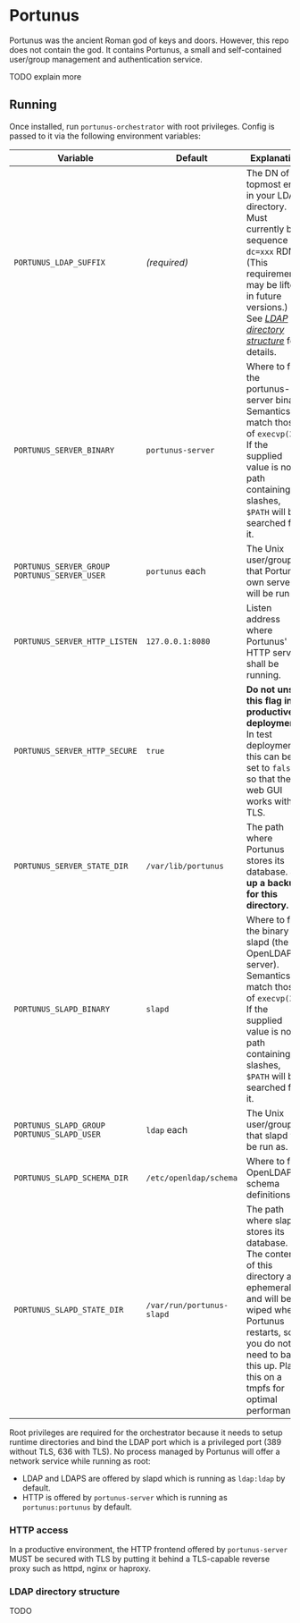 # Portunus

Portunus was the ancient Roman god of keys and doors. However, this repo does not
contain the god. It contains Portunus, a small and self-contained user/group
management and authentication service.

TODO explain more

## Running

Once installed, run `portunus-orchestrator` with root privileges. Config is passed to it via the
following environment variables:

| Variable | Default | Explanation |
| -------- | ------- | ----------- |
| `PORTUNUS_LDAP_SUFFIX` | *(required)* | The DN of the topmost entry in your LDAP directory. Must currently be a sequence of `dc=xxx` RDNs. (This requirement may be lifted in future versions.) See [*LDAP directory structure*](#ldap-directory-structure) for details. |
| `PORTUNUS_SERVER_BINARY` | `portunus-server` | Where to find the portunus-server binary. Semantics match those of `execvp(3)`: If the supplied value is not a path containing slashes, `$PATH` will be searched for it. |
| `PORTUNUS_SERVER_GROUP`<br>`PORTUNUS_SERVER_USER` | `portunus` each | The Unix user/group that Portunus' own server will be run as. |
| `PORTUNUS_SERVER_HTTP_LISTEN` | `127.0.0.1:8080` | Listen address where Portunus' HTTP server shall be running. |
| `PORTUNUS_SERVER_HTTP_SECURE` | `true` | **Do not unset this flag in productive deployments.** In test deployments, this can be set to `false` so that the web GUI works without TLS. |
| `PORTUNUS_SERVER_STATE_DIR` | `/var/lib/portunus` | The path where Portunus stores its database. **Set up a backup for this directory.** |
| `PORTUNUS_SLAPD_BINARY` | `slapd` | Where to find the binary of slapd (the OpenLDAP server). Semantics match those of `execvp(3)`: If the supplied value is not a path containing slashes, `$PATH` will be searched for it. |
| `PORTUNUS_SLAPD_GROUP`<br>`PORTUNUS_SLAPD_USER` | `ldap` each | The Unix user/group that slapd will be run as. |
| `PORTUNUS_SLAPD_SCHEMA_DIR` | `/etc/openldap/schema` | Where to find OpenLDAP's schema definitions. |
| `PORTUNUS_SLAPD_STATE_DIR` | `/var/run/portunus-slapd` | The path where slapd stores its database. The contents of this directory are ephemeral and will be wiped when Portunus restarts, so you do not need to back this up. Place this on a tmpfs for optimal performance. |

Root privileges are required for the orchestrator because it needs to setup runtime directories and
bind the LDAP port which is a privileged port (389 without TLS, 636 with TLS). No process managed by
Portunus will offer a network service while running as root:

- LDAP and LDAPS are offered by slapd which is running as `ldap:ldap` by default.
- HTTP is offered by `portunus-server` which is running as `portunus:portunus` by default.

### HTTP access

In a productive environment, the HTTP frontend offered by `portunus-server`
MUST be secured with TLS by putting it behind a TLS-capable reverse proxy such
as httpd, nginx or haproxy.

### LDAP directory structure

TODO
